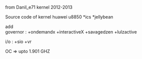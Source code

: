 from Danil_e71 kernel
2012-2013

Source code of kernel huawei u8850
*ics
*jellybean

add </br>
governor : 
+ondemandx
+interactiveX
+savagedzen
+lulzactive

i/o :
+sio
+vr

OC => upto 1.901 GHZ
